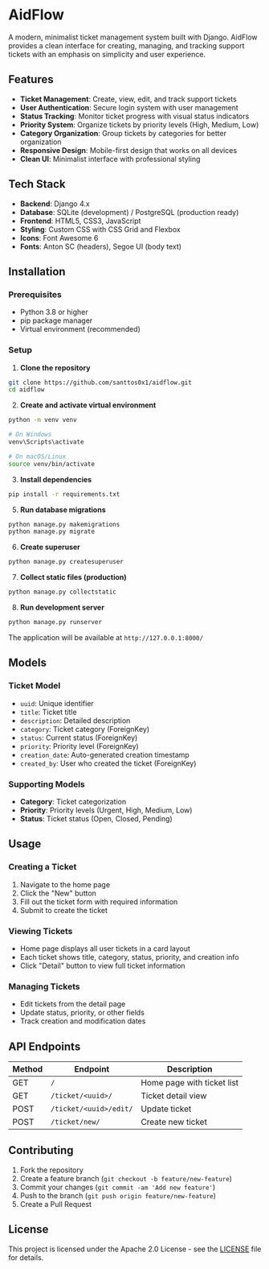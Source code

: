 # AidFlow

A modern, minimalist ticket management system built with Django. AidFlow provides a clean interface for creating, managing, and tracking support tickets with an emphasis on simplicity and user experience.

## Features

- **Ticket Management**: Create, view, edit, and track support tickets
- **User Authentication**: Secure login system with user management
- **Status Tracking**: Monitor ticket progress with visual status indicators
- **Priority System**: Organize tickets by priority levels (High, Medium, Low)
- **Category Organization**: Group tickets by categories for better organization
- **Responsive Design**: Mobile-first design that works on all devices
- **Clean UI**: Minimalist interface with professional styling

## Tech Stack

- **Backend**: Django 4.x
- **Database**: SQLite (development) / PostgreSQL (production ready)
- **Frontend**: HTML5, CSS3, JavaScript
- **Styling**: Custom CSS with CSS Grid and Flexbox
- **Icons**: Font Awesome 6
- **Fonts**: Anton SC (headers), Segoe UI (body text)

## Installation

### Prerequisites

- Python 3.8 or higher
- pip package manager
- Virtual environment (recommended)

### Setup

1. **Clone the repository**
```bash
git clone https://github.com/santtos0x1/aidflow.git
cd aidflow
```

2. **Create and activate virtual environment**
```bash
python -m venv venv

# On Windows
venv\Scripts\activate

# On macOS/Linux
source venv/bin/activate
```

3. **Install dependencies**
```bash
pip install -r requirements.txt
```

5. **Run database migrations**
```bash
python manage.py makemigrations
python manage.py migrate
```

6. **Create superuser**
```bash
python manage.py createsuperuser
```

7. **Collect static files (production)**
```bash
python manage.py collectstatic
```

8. **Run development server**
```bash
python manage.py runserver
```

The application will be available at `http://127.0.0.1:8000/`

## Models

### Ticket Model
- `uuid`: Unique identifier
- `title`: Ticket title
- `description`: Detailed description
- `category`: Ticket category (ForeignKey)
- `status`: Current status (ForeignKey)
- `priority`: Priority level (ForeignKey)
- `creation_date`: Auto-generated creation timestamp
- `created_by`: User who created the ticket (ForeignKey)

### Supporting Models
- **Category**: Ticket categorization
- **Priority**: Priority levels (Urgent, High, Medium, Low)
- **Status**: Ticket status (Open, Closed, Pending)

## Usage

### Creating a Ticket
1. Navigate to the home page
2. Click the "New" button
3. Fill out the ticket form with required information
4. Submit to create the ticket

### Viewing Tickets
- Home page displays all user tickets in a card layout
- Each ticket shows title, category, status, priority, and creation info
- Click "Detail" button to view full ticket information

### Managing Tickets
- Edit tickets from the detail page
- Update status, priority, or other fields
- Track creation and modification dates

## API Endpoints

| Method | Endpoint | Description |
|--------|----------|-------------|
| GET | `/` | Home page with ticket list |
| GET | `/ticket/<uuid>/` | Ticket detail view |
| POST | `/ticket/<uuid>/edit/` | Update ticket |
| POST | `/ticket/new/` | Create new ticket |

## Contributing

1. Fork the repository
2. Create a feature branch (`git checkout -b feature/new-feature`)
3. Commit your changes (`git commit -am 'Add new feature'`)
4. Push to the branch (`git push origin feature/new-feature`)
5. Create a Pull Request

## License

This project is licensed under the Apache 2.0 License - see the [LICENSE](LICENSE) file for details.
